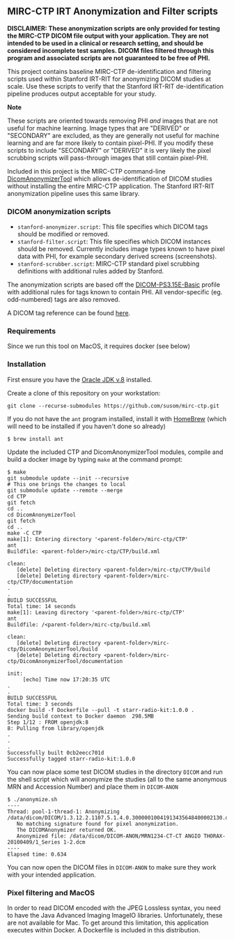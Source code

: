 ## MIRC-CTP IRT Anonymization and Filter scripts

**DISCLAIMER: These anonymization scripts are only provided for testing the MIRC-CTP DICOM file output with your application. They are not intended to be used in a clinical or research setting, and should be considered incomplete test samples. DICOM files filtered through this program and associated scripts are not guaranteed to be free of PHI.**

This project contains baseline MIRC-CTP de-identification and filtering scripts used within Stanford IRT-RIT for anonymizing DICOM studies at scale. Use these scripts to verify that the Stanford IRT-RIT de-identification pipeline produces output acceptable for your study.

**Note**

These scripts are oriented towards removing PHI *and* images that are not useful for machine learning. Image types that are "DERIVED" or "SECONDARY" are excluded, as they are generally not useful for machine learning and are far more likely to contain pixel-PHI. If you modify
these scripts to include "SECONDARY" or "DERIVED" it is very likely the pixel scrubbing scripts will pass-through images that still contain pixel-PHI.

Included in this project is the MIRC-CTP command-line [DicomAnonymizerTool](https://github.com/johnperry/DicomAnonymizerTool) which allows de-identification of DICOM studies without installing the entire MIRC-CTP application. The Stanford IRT-RIT anonymization pipeline uses this same library. 

### DICOM anonymization scripts ###
* `stanford-anonymizer.script`: This file specifies which DICOM tags should be modified or removed. 
* `stanford-filter.script`: This file specifies which DICOM instances should be removed. Currently includes image types known to have pixel data with PHI, for example secondary derived screens (screenshots). 
* `stanford-scrubber.script`: MIRC-CTP standard pixel scrubbing definitions with additional rules added by Stanford.

The anonymization scripts are based off the [DICOM-PS3.15E-Basic](http://dicom.nema.org/dicom/2013/output/chtml/part15/PS3.15.html) profile with additional rules for tags known to contain PHI. All vendor-specific (eg. odd-numbered) tags are also removed.

A DICOM tag reference can be found [here](https://dicom.innolitics.com/ciods/cr-image/patient).

### Requirements

Since we run this tool on MacOS, it requires docker (see below)

### Installation

First ensure you have the [Oracle JDK v.8](http://www.oracle.com/technetwork/java/javase/downloads/jdk8-downloads-2133151.html) installed. 

Create a clone of this repository on your workstation:
```
git clone --recurse-submodules https://github.com/susom/mirc-ctp.git
```

If you do not have the `ant` program installed, install it with [HomeBrew](https://brew.sh/) (which will need to be installed if you haven't done so already)

```
$ brew install ant
```

Update the included CTP and DicomAnonymizerTool modules, compile and build a docker image by typing `make` at the command prompt:

```
$ make
git submodule update --init --recursive
# This one brings the changes to local
git submodule update --remote --merge
cd CTP
git fetch
cd ..
cd DicomAnonymizerTool
git fetch
cd ..
make -C CTP
make[1]: Entering directory '<parent-folder>/mirc-ctp/CTP'
ant
Buildfile: <parent-folder>/mirc-ctp/CTP/build.xml

clean:
   [delete] Deleting directory <parent-folder>/mirc-ctp/CTP/build
   [delete] Deleting directory <parent-folder>/mirc-ctp/CTP/documentation
.
.
BUILD SUCCESSFUL
Total time: 14 seconds
make[1]: Leaving directory '<parent-folder>/mirc-ctp/CTP'
ant
Buildfile: /<parent-folder>/mirc-ctp/build.xml

clean:
   [delete] Deleting directory <parent-folder>/mirc-ctp/DicomAnonymizerTool/build
   [delete] Deleting directory <parent-folder>/mirc-ctp/DicomAnonymizerTool/documentation

init:
     [echo] Time now 17:20:35 UTC
.
.
BUILD SUCCESSFUL
Total time: 3 seconds
docker build -f Dockerfile --pull -t starr-radio-kit:1.0.0 .
Sending build context to Docker daemon  298.5MB
Step 1/12 : FROM openjdk:8
8: Pulling from library/openjdk
.
.
.
Successfully built 0cb2eecc701d
Successfully tagged starr-radio-kit:1.0.0
```

You can now place some test DICOM studies in the directory `DICOM` and run the shell script which will anonymize the studies (all to the same anonymous MRN and Accession Number) and place them in `DICOM-ANON`

```
$ ./anonymize.sh
----
Thread: pool-1-thread-1: Anonymizing /data/dicom/DICOM/1.3.12.2.1107.5.1.4.0.30000010041913435648400002130.dcm
   No matching signature found for pixel anonymization.
   The DICOMAnonymizer returned OK.
   Anonymized file: /data/dicom/DICOM-ANON/MRN1234-CT-CT ANGIO THORAX-20100409/1_Series 1-2.dcm
----
Elapsed time: 0.634
```

You can now open the DICOM files in `DICOM-ANON` to make sure they work with your intended application.

### Pixel filtering and MacOS 

In order to read DICOM encoded with the JPEG Lossless syntax, you need to have the Java Advanced Imaging ImageIO libraries.
Unfortunately, these are not available for Mac. To get around this limitation, this application executes within Docker. 
A Dockerfile is included in this distribution.
